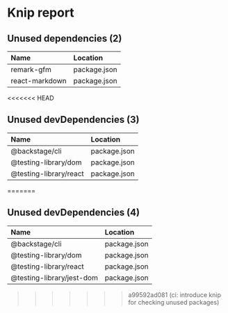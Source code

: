 # Knip report

## Unused dependencies (2)

| Name           | Location     |
|:---------------|:-------------|
| remark-gfm     | package.json |
| react-markdown | package.json |

<<<<<<< HEAD
## Unused devDependencies (3)

| Name                   | Location     |
|:-----------------------|:-------------|
| @backstage/cli         | package.json |
| @testing-library/dom   | package.json |
| @testing-library/react | package.json |
=======
## Unused devDependencies (4)

| Name                      | Location     |
|:--------------------------|:-------------|
| @backstage/cli            | package.json |
| @testing-library/dom      | package.json |
| @testing-library/react    | package.json |
| @testing-library/jest-dom | package.json |
>>>>>>> a99592ad081 (ci: introduce knip for checking unused packages)

